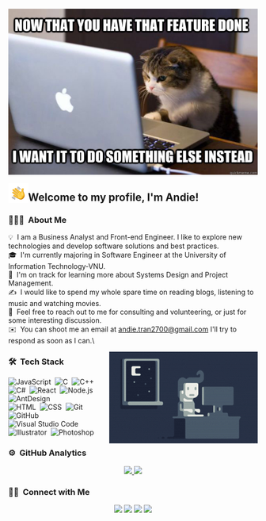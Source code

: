 ![Andie Banner](./assets/Andie_Banner.png)

<img alt="Night Coding" src="./assets/Hand%20Wave.gif" width='40' align="left"/><h2>Welcome to my profile, I'm Andie!</h2>

### 👨🏻‍💻 &nbsp;About Me

💡 &nbsp;I am a Business Analyst and Front-end Engineer. I like to explore new technologies and develop software solutions and best practices.\
🎓 &nbsp;I'm currently majoring in Software Engineer at the University of Information Technology-VNU.\
🌱 &nbsp;I'm on track for learning more about Systems Design and Project Management.\
✍️ &nbsp;I would like to spend my whole spare time on reading blogs, listening to music and watching movies.\
💬 &nbsp;Feel free to reach out to me for consulting and volunteering, or just for some interesting discussion.\
✉️ &nbsp;You can shoot me an email at andie.tran2700@gmail.com I'll try to respond as soon as I can.\

<img alt="Night Coding" src="https://raw.githubusercontent.com/AVS1508/AVS1508/master/assets/Night-Coding.gif" align="right"/>

### 🛠 &nbsp;Tech Stack

![JavaScript](https://img.shields.io/badge/-JavaScript-05122A?style=flat&logo=javascript)&nbsp;
![C](https://img.shields.io/badge/-C-05122A?style=flat&logo=C&logoColor=A8B9CC)&nbsp;
![C++](https://img.shields.io/badge/-C++-05122A?style=flat&logo=C%2B%2B&logoColor=00599C)&nbsp;
![C#](https://www.google.com/url?sa=i&url=https%3A%2F%2Fcdnlogo.com%2Flogo%2Fc_760.html&psig=AOvVaw10yQGE2Npmgm0WJawrAjoA&ust=1674828659877000&source=images&cd=vfe&ved=0CBAQjRxqFwoTCMCj8oy15fwCFQAAAAAdAAAAABAE)&nbsp;
![React](https://img.shields.io/badge/-React-05122A?style=flat&logo=react)&nbsp;
![Node.js](https://img.shields.io/badge/-Node.js-05122A?style=flat&logo=node.js)&nbsp;
![AntDesign](https://img.shields.io/badge/-Bootstrap-05122A?style=flat&logo=bootstrap&logoColor=563D7C)\
![HTML](https://img.shields.io/badge/-HTML-05122A?style=flat&logo=HTML5)&nbsp;
![CSS](https://img.shields.io/badge/-CSS-05122A?style=flat&logo=CSS3&logoColor=1572B6)&nbsp;
![Git](https://img.shields.io/badge/-Git-05122A?style=flat&logo=git)&nbsp;
![GitHub](https://img.shields.io/badge/-GitHub-05122A?style=flat&logo=github)&nbsp;
![Visual Studio Code](https://img.shields.io/badge/-Visual%20Studio%20Code-05122A?style=flat&logo=visual-studio-code&logoColor=007ACC)&nbsp;
![Illustrator](https://img.shields.io/badge/-Illustrator-05122A?style=flat&logo=adobe-illustrator)&nbsp;
![Photoshop](https://img.shields.io/badge/-Photoshop-05122A?style=flat&logo=adobe-photoshop)&nbsp;

### ⚙️ &nbsp;GitHub Analytics

<p align="center">
<a href="https://github.com/AVS1508">
  <img height="180em" src="https://github-readme-stats-eight-theta.vercel.app/api?username=thienan200801&show_icons=true&theme=algolia&include_all_commits=true&count_private=true"/>
  <img height="180em" src="https://github-readme-stats-eight-theta.vercel.app/api/top-langs/?username=thienan200801&layout=compact&langs_count=8&theme=algolia"/>
</a>
</p>

### 🤝🏻 &nbsp;Connect with Me

<p align="center">
<a href="https://myaccount.google.com/u/4/?utm_source=OGB&tab=mk&utm_medium=app&pli=1"><img src="https://www.google.com/url?sa=i&url=https%3A%2F%2Fwww.flaticon.com%2Ffree-icon%2Fgmail_281769&psig=AOvVaw2eFwpujjutHyADUDvZNqLp&ust=1674828846826000&source=images&cd=vfe&ved=0CBAQjRxqFwoTCMj2_OW15fwCFQAAAAAdAAAAABAE"/></a>
<a href="https://www.linkedin.com/in/bao-an-tran-ba0905230"><img src="https://www.google.com/url?sa=i&url=https%3A%2F%2Fwww.flaticon.com%2Ffree-icon%2Flinkedin_174857&psig=AOvVaw1TVHvY87_18JmHft5reylW&ust=1674828863811000&source=images&cd=vfe&ved=0CBAQjRxqFwoTCLjLgu615fwCFQAAAAAdAAAAABAE"/></a>
<a href="https://www.instagram.com/andie_1219/"><img src="https://www.google.com/url?sa=i&url=https%3A%2F%2Fcommons.wikimedia.org%2Fwiki%2FFile%3AInstagram_logo_2016.svg&psig=AOvVaw0a5HsSx3uz1xvpFqdUIXPc&ust=1674828888608000&source=images&cd=vfe&ved=0CBAQjRxqFwoTCLjU2_m15fwCFQAAAAAdAAAAABAE"/></a>
<a href="https://www.facebook.com/thienannef"><img src="https://www.google.com/url?sa=i&url=https%3A%2F%2Fcommons.wikimedia.org%2Fwiki%2FFile%3AFacebook_f_logo_%25282019%2529.svg&psig=AOvVaw2tx9LsCnjgQh8Bh5kt-Ueh&ust=1674828912780000&source=images&cd=vfe&ved=0CBAQjRxqFwoTCODWpIW25fwCFQAAAAAdAAAAABAE"/></a>
</p>
